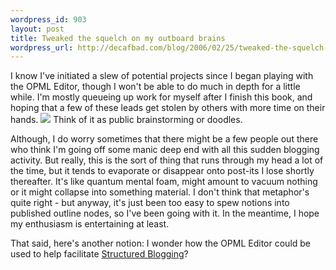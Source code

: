 ```yaml
--- 
wordpress_id: 903
layout: post
title: Tweaked the squelch on my outboard brains
wordpress_url: http://decafbad.com/blog/2006/02/25/tweaked-the-squelch-on-my-outboard-brains
---
```

 <p>I know I've initiated a slew of potential projects since I began playing with the OPML Editor, though I won't be able to do much in depth for a little while.  I'm mostly queueing up work for myself after I finish this book, and hoping that a few of these leads get stolen by others with more time on their hands.  <img src="http://static.userland.com/shortcuts/images/qbullets/sidesmiley.gif">  Think of it as public brainstorming or doodles.</p>
 <p>Although, I do worry sometimes that there might be a few people out there who think I'm going off some manic deep end with all this sudden blogging activity.  But really, this is the sort of thing that runs through my head a lot of the time, but it tends to evaporate or disappear onto post-its I lose shortly thereafter.  It's like quantum mental foam, might amount to vacuum nothing or it might collapse into something material.  I don't think that metaphor's quite right - but anyway, it's just been too easy to spew notions into published outline nodes, so I've been going with it.  In the meantime, I hope my enthusiasm is entertaining at least.</p>
 <p>That said, here's another notion:  I wonder how the OPML Editor could be used to help facilitate <a href="http://www.structuredblogging.org/formats.php">Structured Blogging</a>?</p>
